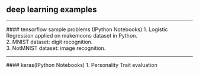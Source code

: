 ## deep learning examples

<hr />
#### tensorflow sample problems (IPython Notebooks)
1. Logistic Regression applied on makemoons dataset in Python. <br />
2. MNIST dataset: digit recognition. <br />
3. NotMNIST dataset: image recognition. <br />

<hr />
#### keras(IPython Notebooks)
1. Personality Trait evaluation
